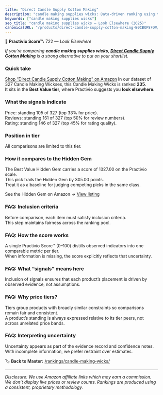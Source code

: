 ```yaml
---
title: "Direct Candle Supply Cotton Making"
description: "candle making supplies wicks: Data-driven ranking using the Practivio Score™. Positioned by quality, value, demand, findability, momentum."
keywords: ["candle making supplies wicks"]
seo_title: "candle making supplies wicks — Look Elsewhere (2025)"
canonicalURL: "/products/direct-candle-supply-cotton-making-B0CBQP8FDV/"
---
```


**🚫 Practivio Score™:** 722 — _Look Elsewhere_


*If you're comparing **candle making supplies wicks**, **[Direct Candle Supply Cotton Making](https://www.amazon.com/dp/B0CBQP8FDV?tag=practivio-20)** is a strong alternative to put on your shortlist.*
### Quick take
[Shop “Direct Candle Supply Cotton Making” on Amazon](https://www.amazon.com/dp/B0CBQP8FDV?tag=practivio-20)
In our dataset of 327 Candle Making Wickses, this Candle Making Wicks is ranked **235**.  
It sits in the **Best Value tier**, where Practivio suggests you **look elsewhere**.

### What the signals indicate
Price: standing 105 of 327 (top 33% for price).  
Reviews: standing 161 of 327 (top 50% for review numbers).  
Rating: standing 146 of 327 (top 45% for rating quality).  

### Position in tier
All comparisons are limited to this tier.

### How it compares to the Hidden Gem
The Best Value Hidden Gem carries a score of 1027.00 on the Practivio scale.  
This pick trails the Hidden Gem by 305.00 points.  
Treat it as a baseline for judging competing picks in the same class.  

See the Hidden Gem on Amazon → [View listing](https://www.amazon.com/dp/B097D7S6KB?tag=practivio-20)

### FAQ: Inclusion criteria
Before comparison, each item must satisfy inclusion criteria.  
This step maintains fairness across the ranking pool.

### FAQ: How the score works
A single Practivio Score™ (0–100) distills observed indicators into one comparable metric per tier.  
When information is missing, the score explicitly reflects that uncertainty.

### FAQ: What “signals” means here
Inclusion of signals ensures that each product’s placement is driven by observed evidence, not assumptions.

### FAQ: Why price tiers?
Tiers group products with broadly similar constraints so comparisons remain fair and consistent.  
A product’s standing is always expressed relative to its tier peers, not across unrelated price bands.

### FAQ: Interpreting uncertainty
Uncertainty appears as part of the evidence record and confidence notes.  
With incomplete information, we prefer restraint over estimates.


🏷️ **Back to Master:** [/rankings/candle-making-wicks/](/rankings/candle-making-wicks/)

---
_Disclosure: We use Amazon affiliate links which may earn a commission. We don’t display live prices or review counts. Rankings are produced using a consistent, proprietary methodology._
